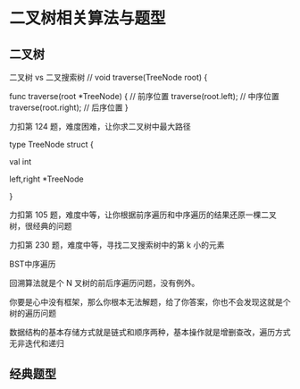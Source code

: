 # 二叉树相关算法与题型

## 二叉树

二叉树  vs 二叉搜索树
// void traverse(TreeNode root) {

func traverse(root *TreeNode) {
// 前序位置
traverse(root.left);
// 中序位置
traverse(root.right);
// 后序位置
}

 

⼒扣第 124 题，难度困难，让你求⼆叉树中最⼤路径

 

type TreeNode struct {

val int

left,right *TreeNode

}

 

⼒扣第 105 题，难度中等，让你根据前序遍历和中序遍历的结果还原⼀棵⼆叉树，很经典的问题

 

⼒扣第 230 题，难度中等，寻找⼆叉搜索树中的第 k ⼩的元素

 

BST中序遍历

 

回溯算法就是个 N 叉树的前后序遍历问题，没有例外。

 

你要是⼼中没有框架，那么你根本⽆法解题，给了你答案，你也不会发现这就是个树的遍历问题

数据结构的基本存储⽅式就是链式和顺序两种，基本操作就是增删查改，遍历⽅式⽆⾮迭代和递归



## 经典题型



